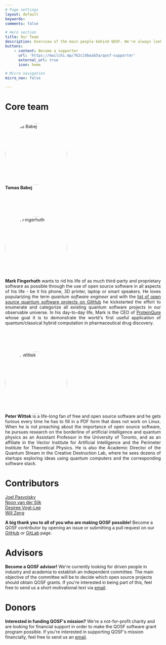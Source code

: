 ```yaml
---
# Page settings
layout: default
keywords:
comments: false

# Hero section
title: Our Team
description: Overview of the main people behind QOSF. We're always looking for new people so hit us up if you're interested!
buttons:
    - content: Become a supporter
      url: 'https://mailchi.mp/762c19baab5a/qosf-supporter'
      external_url: true
      icon: home

# Micro navigation
micro_nav: false

---
```


# Core team
<br>

<div class='row'>
    <div class='col-md-4'>
        <img style='border-radius:50%;' src='/assets/img/team/tomas.jpg' alt='Tomas Babej' width="200px">
    </div>
    <div class='col-md-8' style='text-align: justify;'>
       <b>Tomas Babej</b>
    </div>
</div>

<br>
<br>

<div class='row'>
    <div class='col-md-4'>
        <br>
        <br>
        <br>
        <img style='border-radius:50%;' src='/assets/img/team/mark.jpg' alt='Mark Fingerhuth' width="200px">
    </div>
    <div class='col-md-8' style='text-align: justify;'>
       <b>Mark Fingerhuth</b> wants to rid his life of as much third-party and proprietary software as possible through the use of open source software in all aspects of his life - be it his phone, 3D printer, laptop or smart speakers. He loves popularizing the term <i>quantum software engineer</i> and with the <a href="https://github.com/qosf/os_quantum_software">list of open source quantum software projects on GitHub</a> he kickstarted the effort to enumerate and categorize all existing quantum software projects in our observable universe. In his day-to-day life, Mark is the CEO of <a href="https://proteinqure.com">ProteinQure</a> whose goal it is to demonstrate the world's first useful application of quantum/classical hybrid computation in pharmaceutical drug discovery.
    </div>
</div>

<br>
<br>

<div class='row'>
    <div class='col-md-4'>
        <br>
        <br>
        <br>
        <img style='border-radius:50%;' src='/assets/img/team/peter.jpg' alt='Peter Wittek' width="200px">
    </div>
    <div class='col-md-8' style='text-align: justify;'>
        <b>Peter Wittek</b> is a life-long fan of free and open source software and he gets furious every time he has to fill in a PDF form that does not work on Linux. When he is not preaching about the importance of open source software, he pursues research on the borderline of artificial intelligence and quantum physics as an Assistant Professor in the University of Toronto, and as an affiliate in the Vector Institute for Artificial Intelligence and the Perimeter Institute for Theoretical Physics. He is also the Academic Director of the Quantum Stream in the Creative Destruction Lab, where he sees dozens of startups exploring ideas using quantum computers and the corresponding software stack.
    </div>
</div>

# Contributors

<a href="https://github.com/JoelPasvolsky">Joel Pasvolsky</a>
<br>
<a href="https://github.com/silky">Noon van der Silk</a>
<br>
<a href="https://github.com/desireevl">Desiree Vogt-Lee</a>
<br>
<a href="https://github.com/willzeng">Will Zeng</a>

<div class="callout callout--info">
    <p><strong>A big thank you to all of you who are making QOSF possible!</strong>
    Become a QOSF contributor by opening an issue or submitting a pull request on our <a href="https://github.com/qosf">GitHub</a> or <a href="https://gitlab.com/qosf">GitLab</a> page.
    </p>
</div>

# Advisors

<div class="callout callout--info">
    <p><strong>Become a QOSF advisor!</strong>
    We're currently looking for driven people in industry and academia to establish an independent committee. The main objective of the committee will be to decide which open source projects should obtain QOSF grants. If you're interested in being part of this, feel free to send us a short motivational text via <a href="mailto:applications@qosf.org">email</a>.
    </p>
</div>

# Donors

<div class="callout callout--info">
    <p><strong>Interested in funding QOSF's mission?</strong>
    We're a not-for-profit charity and are looking for financial support in order to make the QOSF software grant program possible. If you're interested in supporting QOSF's mission financially, feel free to send us an <a href="mailto:funding@qosf.org">email</a>.
    </p>
</div>
